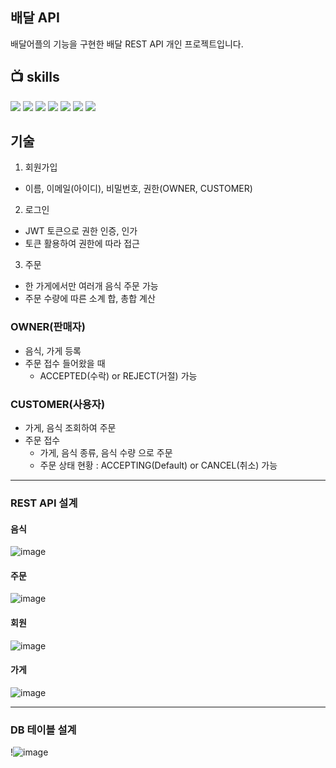 ## 배달 API
배달어플의 기능을 구현한 배달 REST API 개인 프로젝트입니다.


## 📺 skills
<img src="https://img.shields.io/badge/java-007396?style=flat&logo=OpenJDK&logoColor=white"> <img src="https://img.shields.io/badge/SpringBoot-6DB33F?style=flat&logo=springboot&logoColor=white"/>
<img src="https://img.shields.io/badge/SpringSecurity-6DB33F?style=flat&logo=springsecurity&logoColor=white"/>
<img src="https://img.shields.io/badge/MySQL-4479A1?style=flat&logo=mysql&logoColor=white"/>
<img src="https://img.shields.io/badge/Gradle-02303A?style=flat&logo=gradle&logoColor=white"/>
<img src="https://img.shields.io/badge/Postman-FF6C37?style=flat&logo=postman&logoColor=white"/>
<img src="https://img.shields.io/badge/IntelliJ-A100FF?style=flat&logo=intellijidea&logoColor=white"/>

## 기술
1. 회원가입
* 이름, 이메일(아이디), 비밀번호, 권한(OWNER, CUSTOMER)
     
2. 로그인
* JWT 토큰으로 권한 인증, 인가
* 토큰 활용하여 권한에 따라 접근

3. 주문
* 한 가게에서만 여러개 음식 주문 가능
* 주문 수량에 따른 소계 합, 총합 계산
  
### OWNER(판매자)
* 음식, 가게 등록
* 주문 접수 들어왔을 때
  - ACCEPTED(수락) or REJECT(거절) 가능
  
  
### CUSTOMER(사용자)
* 가게, 음식 조회하여 주문
* 주문 접수
  - 가게, 음식 종류, 음식 수량 으로 주문
  - 주문 상태 현황 : ACCEPTING(Default) or CANCEL(취소) 가능



------------   
### REST API 설계
#### 음식
![image](https://github.com/hyeji1020/delivery/assets/148170765/e2007078-c2b8-4390-b82b-52f04e78b7df)
#### 주문
![image](https://github.com/hyeji1020/delivery/assets/148170765/d6e195f5-97c3-4962-8125-6514ca8fb39d)
#### 회원
![image](https://github.com/hyeji1020/delivery/assets/148170765/37bd9bfd-081e-45b0-b9e6-75f5ff0a3e91)
#### 가게
![image](https://github.com/hyeji1020/delivery/assets/148170765/10a53be6-3192-4449-9b22-d01d2bafa0fe)

------------
### DB 테이블 설계
!![image](https://github.com/hyeji1020/delivery/assets/148170765/953c517f-be5f-49ca-8b87-8b4be404faa2)









